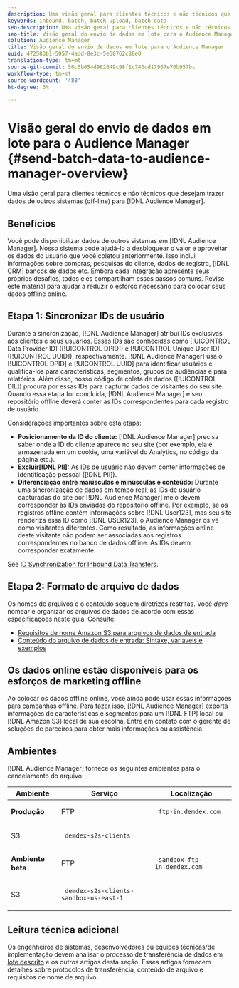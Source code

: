 ```yaml
---
description: Uma visão geral para clientes técnicos e não técnicos que desejam colocar dados de outros sistemas (off-line) no Audience Manager.
keywords: inbound, batch, batch upload, batch data
seo-description: Uma visão geral para clientes técnicos e não técnicos que desejam colocar dados de outros sistemas (off-line) no Audience Manager. Para fazer isso, use a opção de carregamento em lote no Audience Manager.
seo-title: Visão geral do envio de dados em lote para o Audience Manager
solution: Audience Manager
title: Visão geral do envio de dados em lote para o Audience Manager
uuid: 472583b1-5057-4add-8e3c-5e50762c88e0
translation-type: tm+mt
source-git-commit: 50c5b654d962649c98f1c740cd17967e70b957bc
workflow-type: tm+mt
source-wordcount: '488'
ht-degree: 3%

---
```



# Visão geral do envio de dados em lote para o Audience Manager {#send-batch-data-to-audience-manager-overview}

Uma visão geral para clientes técnicos e não técnicos que desejam trazer dados de outros sistemas (off-line) para [!DNL Audience Manager].

## Benefícios

<!-- c_offline_to_online.xml -->

Você pode disponibilizar dados de outros sistemas em [!DNL Audience Manager]. Nosso sistema pode ajudá-lo a desbloquear o valor e aproveitar os dados do usuário que você coletou anteriormente. Isso inclui informações sobre compras, pesquisas do cliente, dados de registro, [!DNL CRM] bancos de dados etc. Embora cada integração apresente seus próprios desafios, todos eles compartilham esses passos comuns. Revise este material para ajudar a reduzir o esforço necessário para colocar seus dados offline online.

## Etapa 1: Sincronizar IDs de usuário

Durante a sincronização, [!DNL Audience Manager] atribui IDs exclusivas aos clientes e seus usuários. Essas IDs são conhecidas como [!UICONTROL Data Provider ID] ([!UICONTROL DPID]) e [!UICONTROL Unique User ID] ([!UICONTROL UUID]), respectivamente. [!DNL Audience Manager] usa o [!UICONTROL DPID] e [!UICONTROL UUID] para identificar usuários e qualificá-los para características, segmentos, grupos de audiências e para relatórios. Além disso, nosso código de coleta de dados ([!UICONTROL DIL]) procura por essas IDs para capturar dados de visitantes do seu site. Quando essa etapa for concluída, [!DNL Audience Manager] e seu repositório offline deverá conter as IDs correspondentes para cada registro de usuário.

Considerações importantes sobre esta etapa:

* **Posicionamento da ID do cliente:** [!DNL Audience Manager] precisa saber onde a ID do cliente aparece no seu site (por exemplo, ela é armazenada em um cookie, uma variável do Analytics, no código da página etc.).
* **Excluir[!DNL PII]:** As IDs de usuário não devem conter informações de identificação pessoal ([!DNL PII]).
* **Diferenciação entre maiúsculas e minúsculas e conteúdo:** Durante uma sincronização de dados em tempo real, as IDs de usuário capturadas do site por [!DNL Audience Manager] meio devem corresponder às IDs enviadas do repositório offline. Por exemplo, se os registros offline contêm informações sobre [!DNL User123], mas seu site renderiza essa ID como [!DNL USER123], o Audience Manager os vê como visitantes diferentes. Como resultado, as informações online deste visitante não podem ser associadas aos registros correspondentes no banco de dados offline. As IDs devem corresponder exatamente.

See [ID Synchronization for Inbound Data Transfers](../../../integration/sending-audience-data/batch-data-transfer-explained/id-sync-http.md).

## Etapa 2: Formato de arquivo de dados

Os nomes de arquivos e o conteúdo seguem diretrizes restritas. Você *deve* nomear e organizar os arquivos de dados de acordo com essas especificações neste guia. Consulte:

* [Requisitos de nome Amazon S3 para arquivos de dados de entrada](../../../integration/sending-audience-data/batch-data-transfer-explained/inbound-s3-filenames.md)
* [Conteúdo do arquivo de dados de entrada: Sintaxe, variáveis e exemplos](../../../integration/sending-audience-data/batch-data-transfer-explained/inbound-file-contents.md)

## Os dados online estão disponíveis para os esforços de marketing offline

Ao colocar os dados offline online, você ainda pode usar essas informações para campanhas offline. Para fazer isso, [!DNL Audience Manager] exporta informações de características e segmentos para um [!DNL FTP] local ou [!DNL Amazon S3] local de sua escolha. Entre em contato com o gerente de soluções de parceiros para obter mais informações ou assistência.

## Ambientes

[!DNL Audience Manager] fornece os seguintes ambientes para o cancelamento do arquivo:

<table id="table_A61AA64578944B23B5A7355F2A76E882"> 
 <thead> 
  <tr> 
   <th colname="col1" class="entry"> Ambiente </th> 
   <th colname="col02" class="entry"> Serviço </th> 
   <th colname="col2" class="entry"> Localização </th> 
  </tr> 
 </thead>
 <tbody> 
  <tr> 
   <td colname="col1" morerows="1"> <b>Produção</b> </td> 
   <td colname="col02"> FTP </td> 
   <td colname="col2"> <p> <code> ftp-in.demdex.com</code> </p> </td> 
  </tr> 
  <tr> 
   <td colname="col02"> S3 </td> 
   <td colname="col2"> <p> <code> demdex-s2s-clients</code> </p> </td> 
  </tr> 
  <tr> 
   <td colname="col1" morerows="1"> <b>Ambiente beta</b> </td> 
   <td colname="col02"> FTP </td> 
   <td colname="col2"> <p><code> sandbox-ftp-in.demdex.com</code> </p> </td> 
  </tr> 
  <tr> 
   <td colname="col02"> S3 </td> 
   <td colname="col2"> <p> <code> demdex-s2s-clients-sandbox-us-east-1</code> </p> </td> 
  </tr> 
 </tbody> 
</table>

## Leitura técnica adicional

Os engenheiros de sistemas, desenvolvedores ou equipes técnicas/de implementação devem analisar o processo de transferência de dados em [lote descrito](../../../integration/sending-audience-data/batch-data-transfer-explained/batch-data-transfer-explained.md) e os outros artigos desta seção. Esses artigos fornecem detalhes sobre protocolos de transferência, conteúdo de arquivo e requisitos de nome de arquivo.